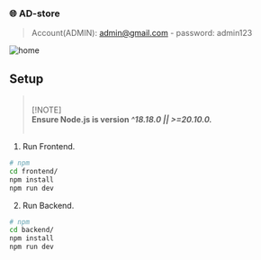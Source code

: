 ### 🌐 AD-store

> Account(ADMIN): admin@gmail.com - password: admin123

![home](https://github.com/user-attachments/assets/f0573af9-3915-43f2-82ad-e291ac56eeca)

## Setup

> <br/>[!NOTE]<br/> **Ensure Node.js is version <i>^18.18.0
> || >=20.10.0.</i>**<br /><br />

1. Run Frontend.

```bash
# npm
cd frontend/
npm install
npm run dev
```

2. Run Backend.

```bash
# npm
cd backend/
npm install
npm run dev
```
